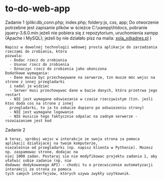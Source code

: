 # to-do-web-app

Zadanie 1 (pliki:db_conn.php; index.php; foldery:js, css, app;
    Do otworzenie potrzebne jest zapisanie plików w ścieżce C:\xampp\htdocs, pobranie jquery-3.6.0.min jeżeli nie pobiera się z repozytorium, uruchomienia xampp (Apache i MySQL); jeżeli by nie działało pisz na maila: xola_x@adres.pl )

    Napisz w dowolnej technologii webowej prosta aplikacje do zarzadzania rzeczami do zrobienia, która
    pozwala:
      - Dodac rzecz do zrobienia
      - Usunac rzecz do zrobienia
      - Oznaczyc rzecz do zrobienia jako ukonczona
    Dodatkowe wymagania:
      - Dane musza byc przechowywane na serwerze, tzn musze móc wejsc na strone z innej przegladarki
      i nadal je widziec
      - Serwer musi przechowywac dane w bazie danych, która przetrwa jego restart
      - NIE jest wymagane odswiezanie w czasie rzeczywistym (tzn. jesli ktos doda cos na strone z innej
      przegladarki, to ja to zobacze dopiero po odswiezeniu strony)
      - NIE jest wymagane logowanie
      - NIE musicie tego faktycznie odpalac na zadnym serwerze - rozwiazaniem jest kod
      
Zadanie 2

    A teraz, spróbuj wejsc w interakcje ze swoja strona za pomoca aplikacji działajacej na twoim komputerze,
    niezaleznie od przegladarki (np. napisz klienta w Pythonie). Mozesz np. zaspamowac strone, dodajac na
    niej 1000 zadan. Postaraj sie nie modyfikowac projektu zadania 1, aby ułatwic sobie zadanie (np. nie
    dodawac dedykowanego API) - chodzi tu o przecwiczenie automatyzacji interakcji ze strona za pomoca
    tych samych interfejsów, których uzywa zwykły uzytkownik.
